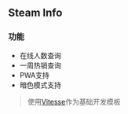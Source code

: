 ## Steam Info
### 功能
- 在线人数查询
- 一周热销查询
- PWA支持
- 暗色模式支持

> 使用[Vitesse](https://github.com/antfu/vitesse)作为基础开发模板

